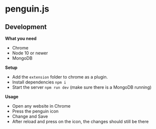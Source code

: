 # penguin.js

## Development

**What you need**

- Chrome
- Node 10 or newer
- MongoDB

**Setup**

- Add the `extension` folder to chrome as a plugin.
- Install dependencies `npm i`
- Start the server `npm run dev` (make sure there is a MongoDB running)

**Usage**

- Open any website in Chrome
- Press the penguin icon
- Change and Save
- After reload and press on the icon, the changes should still be there
